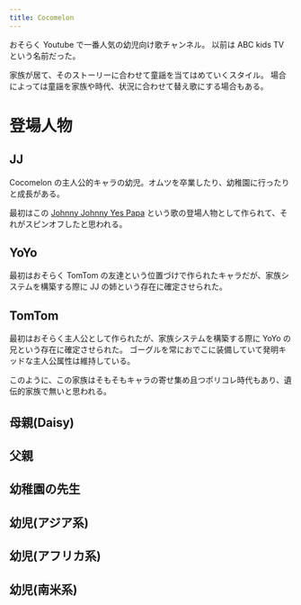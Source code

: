 ```yaml
---
title: Cocomelon
---
```


おそらく Youtube で一番人気の幼児向け歌チャンネル。
以前は ABC kids TV という名前だった。

家族が居て、そのストーリーに合わせて童謡を当てはめていくスタイル。
場合によっては童謡を家族や時代、状況に合わせて替え歌にする場合もある。

登場人物
================================================================================

JJ
--------------------------------------------------------------------------------
Cocomelon の主人公的キャラの幼児。オムツを卒業したり、幼稚園に行ったりと成長がある。

最初はこの [Johnny Johnny Yes Papa](https://en.wikipedia.org/wiki/Johnny_Johnny_Yes_Papa) という歌の登場人物として作られて、それがスピンオフしたと思われる。


YoYo
--------------------------------------------------------------------------------
最初はおそらく TomTom の友達という位置づけで作られたキャラだが、家族システムを構築する際に JJ の姉という存在に確定させられた。



TomTom
--------------------------------------------------------------------------------
最初はおそらく主人公として作られたが、家族システムを構築する際に YoYo の兄という存在に確定させられた。
ゴーグルを常におでこに装備していて発明キッドな主人公属性は維持している。

このように、この家族はそもそもキャラの寄せ集め且つポリコレ時代もあり、遺伝的家族で無いと思われる。


母親(Daisy)
--------------------------------------------------------------------------------


父親
--------------------------------------------------------------------------------


幼稚園の先生
--------------------------------------------------------------------------------


幼児(アジア系)
--------------------------------------------------------------------------------

幼児(アフリカ系)
--------------------------------------------------------------------------------

幼児(南米系)
--------------------------------------------------------------------------------

































